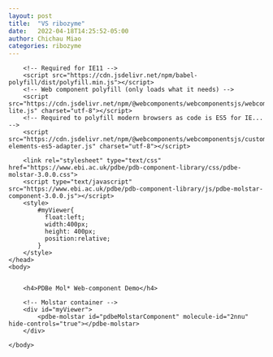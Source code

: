 ```yaml
---
layout: post
title:  "VS ribozyme"
date:   2022-04-18T14:25:52-05:00
author: Chichau Miao
categories: ribozyme
---
```



<!DOCTYPE html>
<html lang="en">
    <head>
        <meta charset="utf-8" />
        <meta name="viewport" content="width=device-width, user-scalable=no, minimum-scale=1.0, maximum-scale=1.0">
        <title>PDBe Mol* Helper Functions</title>
        
        <!-- Required for IE11 -->
        <script src="https://cdn.jsdelivr.net/npm/babel-polyfill/dist/polyfill.min.js"></script>
        <!-- Web component polyfill (only loads what it needs) -->
        <script src="https://cdn.jsdelivr.net/npm/@webcomponents/webcomponentsjs/webcomponents-lite.js" charset="utf-8"></script>
        <!-- Required to polyfill modern browsers as code is ES5 for IE... -->
        <script src="https://cdn.jsdelivr.net/npm/@webcomponents/webcomponentsjs/custom-elements-es5-adapter.js" charset="utf-8"></script>

        <link rel="stylesheet" type="text/css" href="https://www.ebi.ac.uk/pdbe/pdb-component-library/css/pdbe-molstar-3.0.0.css">
        <script type="text/javascript" src="https://www.ebi.ac.uk/pdbe/pdb-component-library/js/pdbe-molstar-component-3.0.0.js"></script>
        <style>
            #myViewer{
              float:left;
              width:400px;
              height: 400px;
              position:relative;
            }
        </style>
    </head>
    <body>

       
        <h4>PDBe Mol* Web-component Demo</h4>
  
        <!-- Molstar container -->
        <div id="myViewer">
            <pdbe-molstar id="pdbeMolstarComponent" molecule-id="2nnu" hide-controls="true"></pdbe-molstar>
        </div>
        
    </body>
</html>

